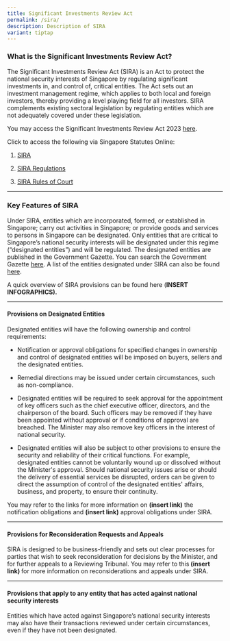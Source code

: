 ```yaml
---
title: Significant Investments Review Act
permalink: /sira/
description: Description of SIRA
variant: tiptap
---
```

<h3><strong>What is the Significant Investments Review Act?</strong></h3><p>The Significant Investments Review Act (SIRA) is an Act to protect the national security interests of Singapore by regulating significant investments in, and control of, critical entities. The Act sets out an investment management regime, which applies to both local and foreign investors, thereby providing a level playing field for all investors. SIRA complements existing sectoral legislation by regulating entities which are not adequately covered under these legislation.</p><p>You may access the Significant Investments Review Act 2023 <a href="https://www.parliament.gov.sg/docs/default-source/default-document-library/significant-investments-review-bill-38-2023.pdf" rel="noopener noreferrer nofollow" target="_blank">here</a>.</p><p>Click to access the following via Singapore Statutes Online:</p><ol data-tight="true" class="tight"><li><p><a href="https://sso.agc.gov.sg/Act/POFMA2019?TransactionDate=20191001235959" rel="noopener noreferrer nofollow" target="_blank">SIRA</a></p></li><li><p><a href="https://sso.agc.gov.sg//Act/POFMA2019" rel="noopener noreferrer nofollow" target="_blank">SIRA Regulations</a></p></li><li><p><a href="https://sso.agc.gov.sg/SL/SCJA1969-S665-2019?DocDate=20220318" rel="noopener noreferrer nofollow" target="_blank">SIRA Rules of Court</a></p></li></ol><hr><h3><strong>Key Features of SIRA</strong></h3><p>Under SIRA, entities which are incorporated, formed, or established in Singapore; carry out activities in Singapore; or provide goods and services to persons in Singapore can be designated. Only entities that are critical to Singapore’s national security interests will be designated under this regime (“designated entities”) and will be regulated. The designated entities are published in the Government Gazette. You can search the Government Gazette <a href="https://www.egazette.com.sg/" rel="noopener noreferrer nofollow" target="_blank">here</a>. A list of the entities designated under SIRA can also be found <a href="https://osir.gov.sg/designated/" rel="noopener noreferrer nofollow" target="_blank">here</a>.</p><p>A quick overview of SIRA provisions can be found here (<strong>INSERT INFOGRAPHICS).</strong></p><hr><h4><strong>Provisions on Designated Entities</strong></h4><p>Designated entities will have the following ownership and control requirements:</p><ul data-tight="true" class="tight"><li><p>Notification or approval obligations for specified changes in ownership and control of designated entities will be imposed on buyers, sellers and the designated entities.</p><p></p></li><li><p>Remedial directions may be issued under certain circumstances, such as non-compliance.</p><p></p></li><li><p>Designated entities will be required to seek approval for the appointment of key officers such as the chief executive officer, directors, and the chairperson of the board. Such officers may be removed if they have been appointed without approval or if conditions of approval are breached. The Minister may also remove key officers in the interest of national security.</p><p></p></li><li><p>Designated entities will also be subject to other provisions to ensure the security and reliability of their critical functions. For example, designated entities cannot be voluntarily wound up or dissolved without the Minister's approval. Should national security issues arise or should the delivery of essential services be disrupted, orders can be given to direct the assumption of control of the designated entities' affairs, business, and property, to ensure their continuity.</p></li></ul><p>You may refer to the links for more information on <strong>(insert link)</strong> the notification obligations and <strong>(insert link)</strong> approval obligations under SIRA.</p><hr><h4><strong>Provisions for Reconsideration Requests and Appeals</strong></h4><p>SIRA is designed to be business-friendly and sets out clear processes for parties that wish to seek reconsideration for decisions by the Minister, and for further appeals to a Reviewing Tribunal. You may refer to this<strong> (insert link) </strong>for more information on reconsiderations and appeals under SIRA.</p><hr><h4><strong>Provisions that apply to any entity that has acted against national security interests</strong></h4><p>Entities which have acted against Singapore’s national security interests may also have their transactions reviewed under certain circumstances, even if they have not been designated.</p><p></p>